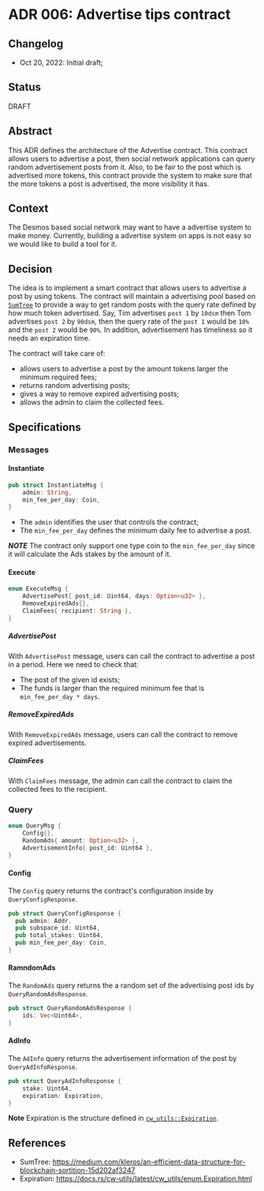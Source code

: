 # ADR 006: Advertise tips contract

## Changelog

- Oct 20, 2022: Initial draft;

## Status

DRAFT

## Abstract
This ADR defines the architecture of the Advertise contract. This contract allows users to advertise a post, then social network applications can query random advertisement posts from it.
Also, to be fair to the post which is advertised more tokens, this contract provide the system to make sure that the more tokens a post is advertised, the more visibility it has.

## Context
The Desmos based social network may want to have a advertise system to make money. Currently, building a advertise system on apps is not easy so we would like to build a tool for it.

## Decision
The idea is to implement a smart contract that allows users to advertise a post by using tokens. The contract will maintain a advertising pool based on [`SumTree`](https://medium.com/kleros/an-efficient-data-structure-for-blockchain-sortition-15d202af3247) to provide a way to get random posts with the query rate defined by how much token advertised. Say, Tim advertises `post 1` by `10dsm` then Tom advertises `post 2` by `90dsm`, then the query rate of the `post 1` would be `10%` and the `post 2` would be `90%`. In addition, advertisement has timeliness so it needs an expiration time.

The contract will take care of:
* allows users to advertise a post by the amount tokens larger the minimum required fees;
* returns random advertising posts;
* gives a way to remove expired advertising posts;
* allows the admin to claim the collected fees.

## Specifications

### Messages

#### Instantiate
```rust
pub struct InstantiateMsg {
    admin: String,
    min_fee_per_day: Coin,
}
```

* The `admin` identifies the user that controls the contract;
* The `min_fee_per_day` defines the minimum daily fee to advertise a post.

***NOTE***
The contract only support one type coin to the `min_fee_per_day` since it will calculate the Ads stakes by the amount of it.

#### Execute
```rust
enum ExecuteMsg {
    AdvertisePost{ post_id: Uint64, days: Option<u32> },
    RemoveExpiredAds{},
    ClaimFees{ recipient: String },
}
```

##### AdvertisePost
With `AdvertisePost` message, users can call the contract to advertise a post in a period.
Here we need to check that:
* The post of the given id exists;
* The funds is larger than the required minimum fee that is `min_fee_per_day * days`.

##### RemoveExpiredAds
With `RemoveExpiredAds` message, users can call the contract to remove expired advertisements.

##### ClaimFees
With `ClaimFees` message, the admin can call the contract to claim the collected fees to the recipient.

### Query
```rust
enum QueryMsg {
    Config{},
    RandomAds{ amount: Option<u32> },
    AdvertisementInfo{ post_id: Uint64 },
}
```

#### Config
The `Config` query returns the contract's configuration inside by `QueryConfigResponse`.

```rust
pub struct QueryConfigResponse {
  pub admin: Addr,
  pub subspace_id: Uint64,
  pub total_stakes: Uint64,
  pub min_fee_per_day: Coin,
}
```

#### RamndomAds
The `RandomAds` query returns the a random set of the advertising post ids by `QueryRandomAdsResponse`.

```rust
pub struct QueryRandomAdsResponse {
    ids: Vec<Uint64>,
}
```

#### AdInfo
The `AdInfo` query returns the advertisement information of the post by `QueryAdInfoResponse`.

```rust
pub struct QueryAdInfoResponse {
    stake: Uint64,
    expiration: Expiration,
}
```

**Note**
Expiration is the structure defined in [`cw_utils::Expiration`](https://docs.rs/cw-utils/latest/cw_utils/enum.Expiration.html).

## References
* SumTree: https://medium.com/kleros/an-efficient-data-structure-for-blockchain-sortition-15d202af3247
* Expiration: https://docs.rs/cw-utils/latest/cw_utils/enum.Expiration.html